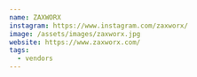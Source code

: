 ```yaml
---
name: ZAXWORX
instagram: https://www.instagram.com/zaxworx/
image: /assets/images/zaxworx.jpg
website: https://www.zaxworx.com/
tags:
  - vendors
---
```

